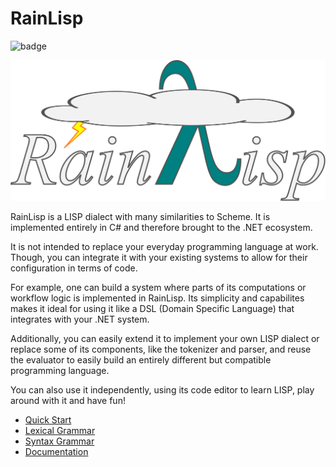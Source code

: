 # RainLisp
![badge](https://img.shields.io/endpoint?url=https://gist.githubusercontent.com/chr1st0scli/3ad6a6f6575320603cc8edf6171b42e8/raw/code-coverage.json)

![Cloudy RainLisp Logo](Artwork/RainLisp-Colored.svg)

RainLisp is a LISP dialect with many similarities to Scheme. It is implemented entirely in C# and therefore brought to the .NET ecosystem.

It is not intended to replace your everyday programming language at work. Though, you can integrate it with your existing systems to allow for their configuration in terms of code.

For example, one can build a system where parts of its computations or workflow logic is implemented in RainLisp. Its simplicity and capabilites makes it ideal for using it like a DSL (Domain Specific Language) that integrates with your .NET system.

Additionally, you can easily extend it to implement your own LISP dialect or replace some of its components, like the tokenizer and parser, and reuse the evaluator to easily build an entirely different but compatible programming language.

You can also use it independently, using its code editor to learn LISP, play around with it and have fun!

- [Quick Start](RainLisp/Docs/quick-start.md)
- [Lexical Grammar](<RainLisp/Grammar/Lexical Grammar.md>)
- [Syntax Grammar](<RainLisp/Grammar/Syntax Grammar.md>)
- [Documentation](RainLisp/Docs/contents.md)